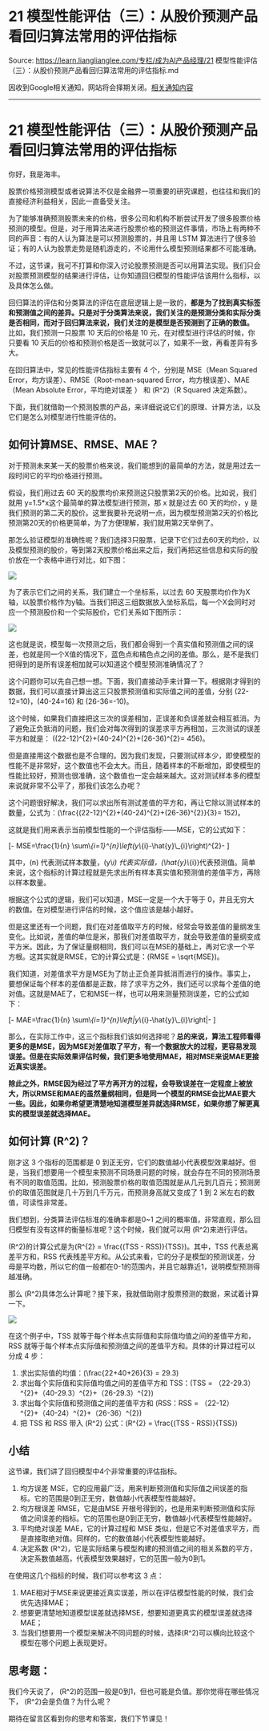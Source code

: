 # 21 模型性能评估（三）：从股价预测产品看回归算法常用的评估指标 

Source: https://learn.lianglianglee.com/专栏/成为AI产品经理/21 模型性能评估（三）：从股价预测产品看回归算法常用的评估指标.md

因收到Google相关通知，网站将会择期关闭。[相关通知内容](https://lumendatabase.org/notices/44265620)

---

# 21 模型性能评估（三）：从股价预测产品看回归算法常用的评估指标

你好，我是海丰。

股票价格预测模型或者说算法不仅是金融界一项重要的研究课题，也往往和我们的直接经济利益相关，因此一直备受关注。

为了能够准确预测股票未来的价格，很多公司和机构不断尝试开发了很多股票价格预测的模型。但是，对于用算法来进行股票价格的预测这件事情，市场上有两种不同的声音：有的人认为算法是可以预测股票的，并且用 LSTM 算法进行了很多验证；有的人认为股票走势是随机游走的，不论用什么模型预测结果都不可能准确。

不过，这节课，我可不打算和你深入讨论股票预测是否可以用算法实现。我们只会对股票预测模型的结果进行评估，让你知道回归模型的性能评估该用什么指标，以及具体怎么做。

回归算法的评估和分类算法的评估在底层逻辑上是一致的，**都是为了找到真实标签和预测值之间的差异。只是对于分类算法来说，我们关注的是预测分类和实际分类是否相同，而对于回归算法来说，我们关注的是模型是否预测到了正确的数值。** 比如，我们预测一只股票 10 天后的价格是 10 元，在对模型进行评估的时候，你只要看 10 天后的价格和预测价格是否一致就可以了，如果不一致，再看差异有多大。

在回归算法中，常见的性能评估指标主要有 4 个，分别是 MSE（Mean Squared Error，均方误差）、RMSE（Root-mean-squared Error，均方根误差）、MAE（Mean Absolute Error，平均绝对误差 ） 和 \(R^2\)（R Squared 决定系数）。

下面，我们就借助一个预测股票的产品，来详细说说它们的原理、计算方法，以及它们是怎么对模型进行性能评估的。

## 如何计算MSE、RMSE、MAE？

对于预测未来某一天的股票价格来说，我们能想到的最简单的方法，就是用过去一段时间它的平均价格进行预测。

假设，我们用过去 60 天的股票均价来预测这只股票第2天的价格。比如说，我们就用 y=1.5\*x这个最简单的算法模型进行预测，那 x 就是过去 60 天的均价，y 是我们预测的第二天的股价。这里我要补充说明一点，因为模型预测第2天的价格比预测第20天的价格更简单，为了方便理解，我们就用第2天举例了。

那怎么验证模型的准确性呢？我们选择3只股票，记录下它们过去60天的均价，以及模型预测的股价，等到第2天股票价格出来之后，我们再把这些信息和实际的股价放在一个表格中进行对比，如下图：

![](assets/5c6d2f798b9648afbf62f67a62e07a69.jpg)

为了表示它们之间的关系，我们建立一个坐标系，以过去 60 天股票均价作为X轴，以股票价格作为y轴。当我们把这三组数据放入坐标系后，每一个X会同时对应一个预测股价和一个实际股价，它们关系如下图所示：

![](assets/7b835f9143e341c398dd2ab7b734c6e0.jpg)

这也就是说，模型每一次预测之后，我们都会得到一个真实值和预测值之间的误差，也就是同一个X值的情况下，蓝色点和橘色点之间的差值。那么，是不是我们把得到的是所有误差相加就可以知道这个模型预测准确情况了？

这个问题你可以先自己想一想。下面，我们直接动手来计算一下。根据刚才得到的数据，我们可以直接计算出这三只股票预测值和实际值之间的差值，分别 \(22-12=10\)，\(40-24=16\) 和 \(26-36=-10\)。

这个时候，如果我们直接把这三次的误差相加，正误差和负误差就会相互抵消。为了避免正负抵消的问题，我们会对每次得到的误差求平方再相加，三次测试的误差平方和就是： \((22-12)^{2}+(40-24)^{2}+(26-36)^{2}= 456\)。

但是直接用这个数据也是不合理的。因为我们发现，只要测试样本少，即使模型的性能不是非常好，这个数值也不会太大。而且，随着样本的不断增加，即使模型的性能比较好，预测也很准确，这个数值也一定会越来越大。这对测试样本多的模型来说就非常不公平了，那我们该怎么办呢？

这个问题很好解决，我们可以求出所有测试差值的平方和，再让它除以测试样本的数量，公式为：\(\\frac{(22-12)^{2}+(40-24)^{2}+(26-36)^{2}}{3}= 152\)。

这就是我们用来表示当前模型性能的一个评估指标——MSE，它的公式如下：

\[-
MSE=\\frac{1}{n} \\sum\\_{i=1}^{n}\\left(y\\_{i}-\\hat{y}\\_{i}\\right)^{2}-
\]

其中，\(n\) 代表测试样本数量，\(y\\_i\) 代表实际值，\(\\hat{y}\\_{i}\)代表预测值。简单来说，这个指标的计算过程就是先求出所有样本真实值和预测值的差值平方，再除以样本数量。

根据这个公式的逻辑，我们可以知道，MSE一定是一个大于等于 0，并且无穷大的数值。在对模型进行评估的时候，这个值应该是越小越好。

但是这里还有一个问题，我们在对差值取平方的时候，经常会导致差值的量纲发生变化。比如说，差值的单位是米，那我们对差值取平方，就会导致差值的量纲变成平方米。因此，为了保证量纲相同，我们可以在MSE的基础上，再对它求一个平方根。这其实就是RMSE，它的计算公式是：\(RMSE = \\sqrt{MSE}\)。

我们知道，对差值求平方是MSE为了防止正负差异抵消而进行的操作。事实上，要想保证每个样本的差值都是正数，除了求平方之外，我们还可以求每个差值的绝对值。这就是MAE了，它和MSE一样，也可以用来测量预测误差，它的公式如下：

\[-
MAE=\\frac{1}{n} \\sum\\_{i=1}^{n}\\left|y\\_{i}-\\hat{y}\\_{i}\\right|-
\]

那么，在实际工作中，这三个指标我们该如何选择呢？**总的来说，算法工程师看得更多的是MSE，因为MSE对差值取了平方，有一个数据放大的过程，更容易发现误差。但是在实际效果评估时候，我们更多地使用MAE，相对MSE来说MAE更接近真实误差。**

**除此之外，RMSE因为经过了平方再开方的过程，会导致误差在一定程度上被放大，所以RMSE和MAE的虽然量纲相同，但是同一个模型的RMSE会比MAE要大一些。因此，如果你希望更清楚地知道模型差异就选择RMSE，如果你想了解更真实的模型误差就选择MAE。**

## 如何计算 \(R^2\)？

刚才这 3 个指标的范围都是 0 到正无穷，它们的数值越小代表模型效果越好。但是，当我们想要用一个模型来预测不同场景问题的时候，就会存在不同的预测场景有不同的取值范围。比如，预测股票价格的取值范围就是从几元到几百元；预测房价的取值范围就是几十万到几千万元，而预测身高就又变成了 1 到 2 米左右的数值，可读性非常差。

我们想到，分类算法评估标准的准确率都是0~1 之间的概率值，非常直观，那么回归模型有没有这样的衡量标准呢？这个时候，我们就可以用 \(R^2\)来进行评估。

\(R^2\)的计算公式是为\(R^{2} = \\frac{(TSS - RSS)}{TSS}\)。其中，TSS 代表总离差平方和，RSS 代表残差平方和。从公式来看，它的分子是模型的预测误差，分母是平均数，所以它的值一般都在0-1的范围内，并且它越靠近1，说明模型预测得越准确。

那么 \(R^2\)具体怎么计算呢？接下来，我就借助刚才股票预测的数据，来试着计算一下。

![](assets/6bcdb0e6384d4c4ea2685ab3547bdba5.jpg)

在这个例子中，TSS 就等于每个样本点实际值和实际值均值之间的差值平方和，RSS 就等于每个样本点实际值和预测值之间的差值平方和。具体的计算过程可以分成 4 步：

1. 求出实际值的均值：\(\\frac{22+40+26}{3} = 29.3\)
2. 求出每个实际值和实际值均值之间的差值平方和 TSS：\(TSS = （22-29.3）^{2}+（40-29.3）^{2}+（26-29.3）^{2}\)
3. 求出每个实际值和预测值之间的差值平方和 \(RSS：RSS = （22-12）^{2}+（40-24）^{2}+（26-36）^{2}\)
4. 把 TSS 和 RSS 带入 \(R^2\) 公式：\(R^{2} = \\frac{(TSS - RSS)}{TSS}\)

## 小结

这节课，我们讲了回归模型中4个非常重要的评估指标。

1. 均方误差 MSE，它的应用最广泛，用来判断预测值和实际值之间误差的指标。它的范围是0到正无穷，数值越小代表模型性能越好。
2. 均方根误差 RMSE，它是由MSE 开根号得到的，也是用来判断预测值和实际值之间误差的指标。它的范围也是0到正无穷，数值越小代表模型性能越好。
3. 平均绝对误差 MAE，它的计算过程和 MSE 类似，但是它不对差值求平方，而是直接取绝对值。同样的，它的数值越小代表模型性能越好。
4. 决定系数 \(R^2\)，它是实际结果与模型构建的预测值之间的相关系数的平方，决定系数值越高，代表模型效果越好，它的范围一般为0到1。

在使用这几个指标的时候，我们可以参考这 3 点：

1. MAE相对于MSE来说更接近真实误差，所以在评估模型性能的时候，我们会优先选择MAE；
2. 想要更清楚地知道模型误差就选择MSE，想要知道更真实的模型误差就选择MAE；
3. 当我们想要用一个模型来解决不同问题的时候，选择\(R^2\)可以横向比较这个模型在哪个问题上表现更好。

## 思考题：

我们今天说了， \(R^2\)的范围一般是0到1，但也可能是负值。那你觉得在哪些情况下， \(R^2\)会是负值？为什么呢？

期待在留言区看到你的思考和答案，我们下节课见！